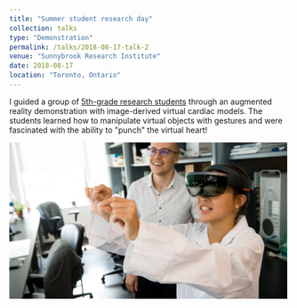 ```yaml
---
title: "Summer student research day"
collection: talks
type: "Demonstration"
permalink: /talks/2018-08-17-talk-2
venue: "Sunnybrook Research Institute"
date: 2018-08-17
location: "Toronto, Ontario"
---
```


I guided a group of [5th-grade research students](https://sunnybrook.ca/media/item.asp?c=1&i=1788&f=summer-student-research-day) through an augmented reality demonstration with image-derived virtual cardiac models. The students learned how to manipulate virtual objects with gestures and were fascinated with the ability to "punch" the virtual heart!

<img src="/images/student-research-day-2018-3.jpg" align="left" width="500">
<div style="margin-left: 500px"></div>
